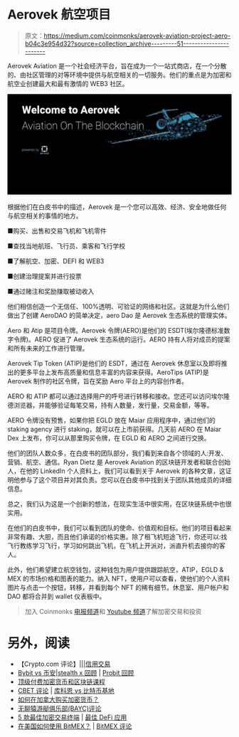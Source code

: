 # Aerovek 航空项目

> 原文：<https://medium.com/coinmonks/aerovek-aviation-project-aero-b04c3e954d32?source=collection_archive---------51----------------------->

Aerovek Aviation 是一个社会经济平台，旨在成为一个一站式商店，在一个分散的、由社区管理的对等环境中提供与航空相关的一切服务。他们的重点是为加密和航空业创建最大和最有激情的 WEB3 社区。

![](img/3a2a612746b8fb192270f5dd806ead70.png)

根据他们在白皮书中的描述，Aerovek 是一个您可以高效、经济、安全地做任何与航空相关的事情的地方。

■购买、出售和交易飞机和飞机零件

■查找当地航班、飞行员、乘客和飞行学校

■了解航空、加密、DEFI 和 WEB3

■创建治理提案并进行投票

■通过赌注和奖励赚取被动收入

他们相信创造一个无信任、100%透明、可验证的网络和社区。这就是为什么他们做出了创建 AeroDAO 的简单决定，aero Dao 是 Aerovek 生态系统的管理实体。

Aero 和 Atip 是项目令牌。Aerovek 令牌(AERO)是他们的 ESDT(埃尔隆德标准数字令牌)。AERO 促进了 Aerovek 生态系统的运行。AERO 持有人将对成员的提案和所有未来的工作进行管理。

Aerovek Tip Token (ATIP)是他们的 ESDT，通过在 Aerovek 休息室以及即将推出的更多平台上发布高质量和信息丰富的内容来获得。AeroTips (ATIP)是 Aerovek 制作的社区令牌，旨在奖励 Aero 平台上的内容创作者。

AERO 和 ATIP 都可以通过选择用户的呼号进行转移和接收。您还可以访问埃尔隆德浏览器，并能够验证每笔交易，持有人数量，发行量，交易金额，等等。

AERO 令牌没有预售，如果你把 EGLD 放在 Maiar 应用程序中，通过他们的 staking agency 进行 staking，就可以在上市前获得。几天前 AERO 在 Maiar Dex 上发布，你可以从那里购买令牌，在 EGLD 和 AERO 之间进行交换。

他们的团队人数众多，在白皮书的团队部分，我们看到来自各个领域的人:开发、营销、航空、通信。Ryan Dietz 是 Aerovek Aviation 的区块链开发者和联合创始人，在他的 LinkedIn 个人资料上，我们可以看到关于 Aerovek 的各种文章，这证明他参与了这个项目并对其负责。您可以在白皮书中找到关于团队其他成员的详细信息。

总之，我们认为这是一个创新的想法，在现实生活中很实用，在区块链系统中也很实用。

在他们的白皮书中，我们可以看到团队的使命、价值观和目标。他们的项目看起来非常有趣、大胆，而且他们承诺的价格实惠。除了租飞机短途飞行，你还可以:找飞行教练学习飞行，学习如何跳出飞机，在飞机上开派对，派直升机去接你的客人。

此外，他们希望建立航空钱包，这种钱包为用户提供跟踪航空，ATIP，EGLD & MEX 的市场价格和图表的能力。纳入 NFT，使用户可以查看，使他们的个人资料图片与点击一个按钮，转移，并看到每个 NFT 的稀有细节。休息室、用户帐户和 DAO 都将合并到 wallet 仪表板中。

> 加入 Coinmonks [电报频道](https://t.me/coincodecap)和 [Youtube 频道](https://www.youtube.com/c/coinmonks/videos)了解加密交易和投资

# 另外，阅读

*   【Crypto.com 评论】|[|](/coinmonks/crypto-com-review-f143dca1f74c)|[信用交易](/coinmonks/huobi-margin-trading-b3b06cdc1519)
*   [Bybit vs 币安](https://coincodecap.com/bybit-binance-moonxbt)|[stealth x 回顾](/coinmonks/stealthex-review-396c67309988) | [Probit 回顾](https://coincodecap.com/probit-review)
*   [顶级付费加密货币和区块链课程](https://coincodecap.com/blockchain-courses)
*   [CBET 评论](https://coincodecap.com/cbet-casino-review) | [库科恩 vs 比特币基地](https://coincodecap.com/kucoin-vs-coinbase)
*   [如何在加拿大购买加密货币？](https://coincodecap.com/how-to-buy-cryptocurrency-in-canada)
*   [无聊猿游艇俱乐部(BAYC)评论](https://coincodecap.com/bored-ape-yacht-club-bayc-review)
*   [5 款最佳加密交易终端](https://coincodecap.com/crypto-trading-terminals) | [最佳 DeFi 应用](https://coincodecap.com/best-defi-apps)
*   [在美国如何使用 BitMEX？](https://coincodecap.com/use-bitmex-in-usa) | [BitMEX 评论](https://coincodecap.com/bitmex-review)